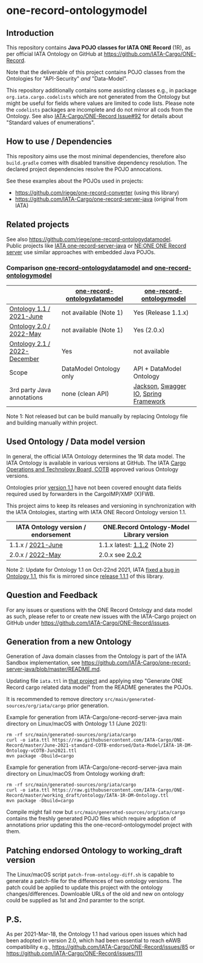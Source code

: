 # one-record-ontologymodel

## Introduction

This repository contains **Java POJO classes for IATA ONE Record** (1R), as per
official IATA Ontology on GitHub at https://github.com/IATA-Cargo/ONE-Record.

Note that the deliverable of this project contains POJO classes from the
Ontologies for "API-Security" _and_ "Data-Model".

This repository additionally contains some assisting classes e.g.,
in package `org.iata.cargo.codelists` which are not generated from the
Ontology but might be useful for fields where values are limited to code
lists. Please note the `codelists` packages are incomplete and do not
mirror all cods from the Ontology.
See also [IATA-Cargo/ONE-Record Issue#92](https://github.com/IATA-Cargo/ONE-Record/issues/92) for details about
"Standard values of enumerations".

## How to use / Dependencies

This repository aims use the most minimal dependencies, therefore also `build.gradle`
comes with disabled transitive dependency resolution. The declared project
dependencies resolve the POJO annocations.

See these examples about the POJOs used in projects:

* https://github.com/riege/one-record-converter (using this library)
* https://github.com/IATA-Cargo/one-record-server-java (original from IATA)

## Related projects

See also https://github.com/riege/one-record-ontologydatamodel.
<br>
Public projects like [IATA one-record-server-java](https://github.com/IATA-Cargo/one-record-server-java)
or [NE:ONE ONE Record server](https://git.openlogisticsfoundation.org/digital-air-cargo/ne-one)
use similar approaches with embedded Java POJOs.

### Comparison [one-record-ontologydatamodel](https://github.com/riege/one-record-ontologydatamodel) and [one-record-ontologymodel](https://github.com/riege/one-record-ontologymodel)

|                                                                                                                      | [one-record-ontologydatamodel](https://github.com/riege/one-record-ontologydatamodel) | [one-record-ontologymodel](https://github.com/riege/one-record-ontologymodel)                                                                                                      |
|----------------------------------------------------------------------------------------------------------------------|---------------------------------------------------------------------------------------|------------------------------------------------------------------------------------------------------------------------------------------------------------------------------------|
| [Ontology 1.1 / 2021-June](https://github.com/IATA-Cargo/ONE-Record/tree/master/June-2021-standard-COTB-endorsed)    | not available (Note 1)                                                                | Yes (Release 1.1.x)                                                                                                                                                                |
| [Ontology 2.0 / 2022-May](https://github.com/IATA-Cargo/ONE-Record/tree/master/May-2022-standard-forCOTBendorsement) | not available (Note 1)                                                                | Yes (2.0.x)                                                                                                                                                                        |
| [Ontology 2.1 / 2022-December](https://github.com/IATA-Cargo/ONE-Record/tree/master/December-2022-standard)          | Yes                                                                                   | not available                                                                                                                                                                      |
| Scope                                                                                                                | DataModel Ontology only                                                               | API + DataModel  Ontology                                                                                                                                                          |
| 3rd party Java annotations                                                                                           | none (clean API)                                                                      | [Jackson](https://github.com/FasterXML/jackson), [Swagger IO](https://github.com/swagger-api/swagger.io),  [Spring Framework](https://github.com/spring-projects/spring-framework) |

Note 1: Not released but can be build manually by replacing Ontology file and building manually within project.

## Used Ontology / Data model version

In general, the official IATA Ontology determines the 1R data model.  The IATA Ontology is available in various versions at GitHub.
The IATA [Cargo Operations and Technology Board, COTB](https://www.iata.org/en/programs/workgroups/cotb)
approved various Ontology versions.

Ontologies prior [version 1.1](https://github.com/IATA-Cargo/ONE-Record/tree/master/June-2021-standard-COTB-endorsed)
have not been covered enought data fields required used by forwarders in the CargoIMP/XMP (X)FWB.

This project aims to keep its releases and versioning in synchronization with the IATA Ontologies, starting with IATA ONE Record Ontology version 1.1.

| IATA Ontology version / endorsement                                                                           | ONE.Record Ontology-Model Library version                |
|---------------------------------------------------------------------------------------------------------------|----------------------------------------------------------|
| 1.1.x / [2021-June](https://github.com/IATA-Cargo/ONE-Record/tree/master/June-2021-standard-COTB-endorsed)    | 1.1.x latest: [1.1.2](../../releases/tag/1.1.2) (Note 2) |
| 2.0.x / [2022-May](https://github.com/IATA-Cargo/ONE-Record/tree/master/May-2022-standard-forCOTBendorsement) | 2.0.x see [2.0.2](../../releases/tag/2.0.2)              |

Note 2: Update for Ontology 1.1 on Oct-22nd 2021, IATA [fixed a bug in Ontology 1.1](https://github.com/IATA-Cargo/ONE-Record/tree/master/June-2021-standard-COTB-endorsed),
this fix is mirrored since [release 1.1.1](../../releases/tag/1.1.1) of this library.

## Question and Feedback

For any issues or questions with the ONE Record Ontology and data model as such,
please refer to or create new issues with the IATA-Cargo project on GitHub under
https://github.com/IATA-Cargo/ONE-Record/issues.

## Generation from a new Ontology

Generation of Java domain classes from the Ontology is part of the IATA Sandbox implementation, see https://github.com/IATA-Cargo/one-record-server-java/blob/master/README.md.

Updating file `iata.ttl` in [that project](https://github.com/IATA-Cargo/one-record-server-java) and applying step "Generate ONE Record cargo related data model" from the README generates the POJOs.

It is recommended to remove directory `src/main/generated-sources/org/iata/cargo` prior generation.

Example for generation from IATA-Cargo/one-record-server-java main directory on Linux/macOS with Ontology 1.1 (June 2021):

    rm -rf src/main/generated-sources/org/iata/cargo
    curl -o iata.ttl https://raw.githubusercontent.com/IATA-Cargo/ONE-Record/master/June-2021-standard-COTB-endorsed/Data-Model/IATA-1R-DM-Ontology-vCOTB-Jun2021.ttl
    mvn package -Dbuild=cargo

Example for generation from IATA-Cargo/one-record-server-java main directory on Linux/macOS from Ontology working draft:

    rm -rf src/main/generated-sources/org/iata/cargo
    curl -o iata.ttl https://raw.githubusercontent.com/IATA-Cargo/ONE-Record/master/working_draft/ontology/IATA-1R-DM-Ontology.ttl
    mvn package -Dbuild=cargo

Compile might fail now but ```src/main/generated-sources/org/iata/cargo``` contains the freshly generated POJO files which require adoption of annotations
prior updating this the one-record-ontologymodel project with them.

## Patching endorsed Ontology to working_draft version

The Linux/macOS script `patch-from-ontology-diff.sh` is capable to
generate a patch-file for the differences of two ontology versions.
The patch could be applied to update this project with the ontology changes/differences.
Downloable URLs of the old and new on ontology could be supplied as 1st and 2nd paramter to the script.

## P.S.
As per 2021-Mar-18, the Ontology 1.1 had various open issues which had been adopted in
version 2.0, which had been essential to reach eAWB compatibility e.g., https://github.com/IATA-Cargo/ONE-Record/issues/85 or 
https://github.com/IATA-Cargo/ONE-Record/issues/111

